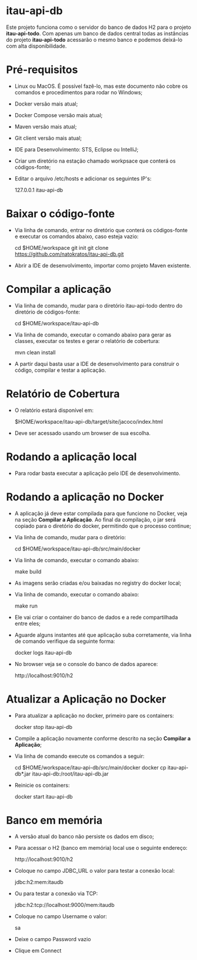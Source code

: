 # itau-api-db

Este projeto funciona como o servidor do banco de dados H2 para o projeto **itau-api-todo**. Com apenas um banco de dados central todas as instâncias do projeto **itau-api-todo** acessarão o mesmo banco e podemos deixá-lo com alta disponibilidade.

# Pré-requisitos

- Linux ou MacOS. É possível fazê-lo, mas este documento não cobre os comandos e procedimentos para rodar no Windows;
- Docker versão mais atual;
- Docker Compose versão mais atual;
- Maven versão mais atual;
- Git client versão mais atual;
- IDE para Desenvolvimento: STS, Eclipse ou IntelliJ;
- Criar um diretório na estação chamado workpsace que conterá os códigos-fonte;
- Editar o arquivo /etc/hosts e adicionar os seguintes IP's:
	
	127.0.0.1		itau-api-db
	
# Baixar o código-fonte

- Via linha de comando, entrar no diretório que conterá os códigos-fonte e executar os comandos abaixo, caso esteja vazio:

	cd $HOME/workspace
	git init
	git clone https://github.com/natokratos/itau-api-db.git

- Abrir a IDE de desenvolvimento, importar como projeto Maven existente.

# Compilar a aplicação

- Via linha de comando, mudar para o diretório itau-api-todo dentro do diretório de códigos-fonte:
  
	cd $HOME/workspace/itau-api-db
  
- Via linha de comando, executar o comando abaixo para gerar as classes, executar os testes e gerar o relatório de cobertura:

	mvn clean install

- A partir daqui basta usar a IDE de desenvolvimento para construir o código, compilar e testar a aplicação.

# Relatório de Cobertura

- O relatório estará disponível em:

	$HOME/workspace/itau-api-db/target/site/jacoco/index.html

- Deve ser acessado usando um browser de sua escolha.

# Rodando a aplicação local
  
- Para rodar basta executar a aplicação pelo IDE de desenvolvimento.

# Rodando a aplicação no Docker

- A aplicação já deve estar compilada para que funcione no Docker, veja na seção **Compilar a Aplicação**. Ao final da compilação, o jar será copiado para o diretório do docker, permitindo que o processo continue;


- Via linha de comando, mudar para o diretório:

	cd $HOME/workspace/itau-api-db/src/main/docker

- Via linha de comando, executar o comando abaixo:

	make build 

- As imagens serão criadas e/ou baixadas no registry do docker local;


- Via linha de comando, executar o comando abaixo:

	make run
	
- Ele vai criar o container do banco de dados e a rede compartilhada entre eles;


- Aguarde alguns instantes até que aplicação suba corretamente, via linha de comando verifique da seguinte forma:

	docker logs itau-api-db

- No browser veja se o console do banco de dados aparece:

	http://localhost:9010/h2

# Atualizar a Aplicação no Docker

- Para atualizar a aplicação no docker, primeiro pare os containers:

	docker stop itau-api-db

- Compile a aplicação novamente conforme descrito na seção **Compilar a Aplicação**;


- Via linha de comando execute os comandos a seguir:

	cd $HOME/workspace/itau-api-db/src/main/docker
	docker cp itau-api-db*.jar itau-api-db:/root/itau-api-db.jar
	
- Reinicie os containers:
	
	docker start itau-api-db

# Banco em memória

- A versão atual do banco não persiste os dados em disco;

- Para acessar o H2 (banco em memória) local use o seguinte endereço:

	http://localhost:9010/h2
    
- Coloque no campo JDBC_URL o valor para testar a conexão local:

	jdbc:h2:mem:itaudb

- Ou para testar a conexão via TCP:

	jdbc:h2:tcp://localhost:9000/mem:itaudb
  
- Coloque no campo Username o valor:

	sa
  
- Deixe o campo Password vazio
  
- Clique em Connect
